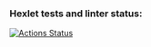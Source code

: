 ### Hexlet tests and linter status:
[![Actions Status](https://github.com/MrKeke/frontend-project-46/workflows/hexlet-check/badge.svg)](https://github.com/MrKeke/frontend-project-46/actions)